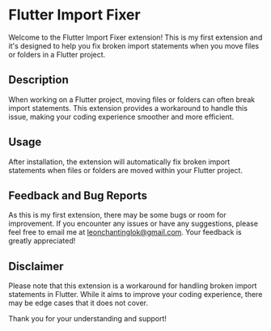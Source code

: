 # Flutter Import Fixer

Welcome to the Flutter Import Fixer extension! This is my first extension and it's designed to help you fix broken import statements when you move files or folders in a Flutter project.

## Description

When working on a Flutter project, moving files or folders can often break import statements. This extension provides a workaround to handle this issue, making your coding experience smoother and more efficient.

## Usage

After installation, the extension will automatically fix broken import statements when files or folders are moved within your Flutter project.

## Feedback and Bug Reports

As this is my first extension, there may be some bugs or room for improvement. If you encounter any issues or have any suggestions, please feel free to email me at leonchantinglok@gmail.com. Your feedback is greatly appreciated!

## Disclaimer

Please note that this extension is a workaround for handling broken import statements in Flutter. While it aims to improve your coding experience, there may be edge cases that it does not cover. 

Thank you for your understanding and support!
